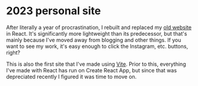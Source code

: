 # 2023 personal site
After literally a year of procrastination, I rebuilt and replaced my [old website](https://github.com/zaccomode/website-old) in React. It's significantly more lightweight than its predecessor, but that's mainly because I've moved away from blogging and other things. If you want to see my work, it's easy enough to click the Instagram, etc. buttons, right?

This is also the first site that I've made using [Vite](https://vitejs.dev/). Prior to this, everything I've made with React has run on Create React App, but since that was depreciated recently I figured it was time to move on.
